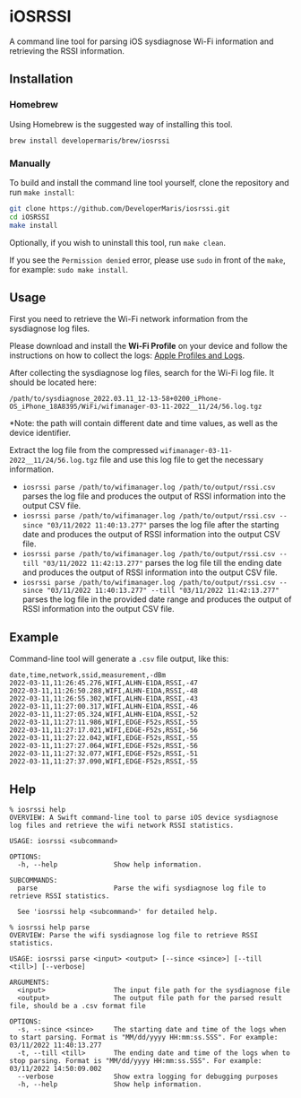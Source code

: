 # iOSRSSI

A command line tool for parsing iOS sysdiagnose Wi-Fi information and retrieving the RSSI information.

## Installation

### Homebrew

Using Homebrew is the suggested way of installing this tool.

```
brew install developermaris/brew/iosrssi
```

### Manually

To build and install the command line tool yourself, clone the repository and run `make install`:

```bash
git clone https://github.com/DeveloperMaris/iosrssi.git
cd iOSRSSI
make install
```

Optionally, if you wish to uninstall this tool, run `make clean`.

If you see the `Permission denied` error, please use `sudo` in front of the `make`, for example: `sudo make install`.

## Usage

First you need to retrieve the Wi-Fi network information from the sysdiagnose log files.

Please download and install the **Wi-Fi Profile** on your device and follow the instructions on how to collect the logs:
[Apple Profiles and Logs](https://developer.apple.com/bug-reporting/profiles-and-logs/?platform=ios).

After collecting the sysdiagnose log files, search for the Wi-Fi log file. It should be located here:
```
/path/to/sysdiagnose_2022.03.11_12-13-58+0200_iPhone-OS_iPhone_18A8395/WiFi/wifimanager-03-11-2022__11/24/56.log.tgz
```

*Note: the path will contain different date and time values, as well as the device identifier.

Extract the log file from the compressed `wifimanager-03-11-2022__11/24/56.log.tgz` file and use this log file to get the necessary information.

* `iosrssi parse /path/to/wifimanager.log /path/to/output/rssi.csv` parses the log file and produces the output of RSSI information into the output CSV file.
* `iosrssi parse /path/to/wifimanager.log /path/to/output/rssi.csv --since "03/11/2022 11:40:13.277"` parses the log file after the starting date and produces the output of RSSI information into the output CSV file.
* `iosrssi parse /path/to/wifimanager.log /path/to/output/rssi.csv --till "03/11/2022 11:42:13.277"` parses the log file till the ending date and produces the output of RSSI information into the output CSV file.
* `iosrssi parse /path/to/wifimanager.log /path/to/output/rssi.csv --since "03/11/2022 11:40:13.277" --till "03/11/2022 11:42:13.277"` parses the log file in the provided date range and produces the output of RSSI information into the output CSV file.

## Example 

Command-line tool will generate a `.csv` file output, like this:

```
date,time,network,ssid,measurement,-dBm
2022-03-11,11:26:45.276,WIFI,ALHN-E1DA,RSSI,-47
2022-03-11,11:26:50.288,WIFI,ALHN-E1DA,RSSI,-48
2022-03-11,11:26:55.302,WIFI,ALHN-E1DA,RSSI,-43
2022-03-11,11:27:00.317,WIFI,ALHN-E1DA,RSSI,-46
2022-03-11,11:27:05.324,WIFI,ALHN-E1DA,RSSI,-52
2022-03-11,11:27:11.986,WIFI,EDGE-F52s,RSSI,-55
2022-03-11,11:27:17.021,WIFI,EDGE-F52s,RSSI,-56
2022-03-11,11:27:22.042,WIFI,EDGE-F52s,RSSI,-55
2022-03-11,11:27:27.064,WIFI,EDGE-F52s,RSSI,-56
2022-03-11,11:27:32.077,WIFI,EDGE-F52s,RSSI,-51
2022-03-11,11:27:37.090,WIFI,EDGE-F52s,RSSI,-55
```

## Help

```
% iosrssi help
OVERVIEW: A Swift command-line tool to parse iOS device sysdiagnose log files and retrieve the wifi network RSSI statistics.

USAGE: iosrssi <subcommand>

OPTIONS:
  -h, --help              Show help information.

SUBCOMMANDS:
  parse                   Parse the wifi sysdiagnose log file to retrieve RSSI statistics.

  See 'iosrssi help <subcommand>' for detailed help.
```

```
% iosrssi help parse
OVERVIEW: Parse the wifi sysdiagnose log file to retrieve RSSI statistics.

USAGE: iosrssi parse <input> <output> [--since <since>] [--till <till>] [--verbose]

ARGUMENTS:
  <input>                 The input file path for the sysdiagnose file
  <output>                The output file path for the parsed result file, should be a .csv format file

OPTIONS:
  -s, --since <since>     The starting date and time of the logs when to start parsing. Format is "MM/dd/yyyy HH:mm:ss.SSS". For example: 03/11/2022 11:40:13.277
  -t, --till <till>       The ending date and time of the logs when to stop parsing. Format is "MM/dd/yyyy HH:mm:ss.SSS". For example: 03/11/2022 14:50:09.002
  --verbose               Show extra logging for debugging purposes
  -h, --help              Show help information.
```
